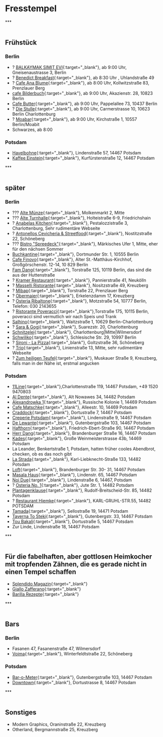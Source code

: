 # Fresstempel
***<br><br>


## Frühstück
### Berlin
* ? [BALKAYMAK SIMIT EVI](https://www.balkaymaksimitevi.de/){:target="_blank"}, ab 9:00 Uhr, Gneisenaustrasse 3, Berlin
* ? [Benedict Breakfast](https://benedict-breakfast.de/pages/our-menu){:target="_blank"}, ab 8:30 Uhr , Uhlandstraße 49
* ? [Cafe Ana Blume](https://cafe-anna-blume.de/){:target="_blank"}, ab 8:00 Uhr, Kollwitzstraße 83, Prenzlauer Berg
* [cafe Bilderbuch](https://www.cafe-bilderbuch.de/){:target="_blank"}, ab 9:00 Uhr, Akazienstr. 28, 10823 Berlin
* [Cafe Butter](https://www.cafe-butter.de/){:target="_blank"}, ab 9:00 Uhr, Pappelallee 73, 10437 Berlin
* ? [Die Stulle](https://www.die-stulle.com/){:target="_blank"}, ab 9:00 Uhr, Carmerstrasse 10, 10623 Berlin Charlottenburg
* ? [Moabar](https://www.moabar.com/fruehstueck/){:target="_blank"}, ab 9:00 Uhr, Kirchstraße 1, 10557 Berlin/Moabit
* Schwarzes, ab 8:00

### Potsdam
* [Havelbohne](https://havelbohne.de/){:target="_blank"}, Lindenstraße 57, 14467 Potsdam
* [Kaffee Einstein](https://einsteinkaffee-bistropotsdam.de/){:target="_blank"}, Kurfürstenstraße 12, 14467 Potsdam

***<br><br>


## später
### Berlin
* ??? [Alte Münze](https://alte-muenze-berlin.de/actor/thegreens/){:target="_blank"}, Molkenmarkt 2, Mitte
* ??? [Alte Turnhalle](https://www.alte-turnhalle-berlin.de/){:target="_blank"}, Holteistraße 6-9, Friedrichshain
* ? [Anabelas Kitchen](https://www.anabelas-kitchen.de/){:target="_blank"}, Pestalozzistraße 3, Charlottenburg, Sehr rudimentäre Webseite
* ? [Antonellos Cevicheria & Streetfood](https://www.cevicheriastreetfood.de/){:target="_blank"}, Nostitzstraße 22, Schöneberg
* ??? [Bistro "Spreedeck"](https://spreeschiffe.de/spreedeck/){:target="_blank"}, Märkisches Ufer 1, Mitte, eher für den nächsen Sommer
* [Buchkantine](https://buchkantine.de/){:target="_blank"}, Dortmunder Str. 1, 10555 Berlin
* [Cafe Finovo](http://www.cafe-finovo.de/){:target="_blank"}, Alter St.-Matthäus-Kirchhof, Großgörschenstr. 12-14, 10 829 Berlin
* [Fam Dang](https://www.gastro-now.com/famdang){:target="_blank"}, Torstraße 125, 10119 Berlin, das sind die aus der Huttenstraße
* ? [Kramer Restaurant](https://kramerberlin.com/){:target="_blank"}, Pannierstraße 41, Neukölln
* ? [Masselli Ristorante](https://maselliristorante.weebly.com/){:target="_blank"}, Nositzstraße 49, Kreuzberg
* ? [Mibap](https://mibap.berlin/en){:target="_blank"}, Torstraße 22, Prenzlauer Berg
* ? [Obermaier](https://www.obermaier-kreuzberg.de/){:target="_blank"}, Erkelenzdamm 17, Kreuzberg
* ? [Osteria Ribaltone](http://www.ribaltone.de){:target="_blank"}, Motzstraße 54, 10777 Berlin, Telefon:	030 2143655
* ? [Ristorante Poveracci](https://www.ristorantepoveracci.com){:target="_blank"},Torstraße 175, 10115 Berlin, poveracci sind vermutlich wir nach Speis und Trank
* [Salhino](https://www.salhino.de/){:target="_blank"}, Waitzstraße 1, 10629 Berlin-Charlottenburg
* ? [Sara & Gogi](https://sara-gogi.de){:target="_blank"}, Suarezstr. 20, Charlottenburg
* [Schnitzelei](https://www.schnitzelei.de/){:target="_blank"}, Charlottenburg\|Mitte\|Wilmersdorf
* [Schwiliko](http://www.schwiliko-berlin.de/){:target="_blank"}, Schlesische Str. 29, 10997 Berlin
* ? [Sironi - La Pizza](https://sironi.de/){:target="_blank"}, Goltzstraße 36, Schöneberg
* ? [Trio](https://trioberlin.webflow.io/){:target="_blank"}, Linienstraße 13, Mitte, sehr rudimentäre Webseite
* ? [Zum heiligen Teufel](https://zumheiligenteufel.de/){:target="_blank"}, Muskauer Straße 9, Kreuzberg, falls man in der Nähe ist, erstmal angucken

### Potsdam
* [11Line](https://11-line.de/){:target="_blank"},Charlottenstraße 119, 14467 Potsdam, +49 1520 9470803
* [Al Dente](https://al-dente-potsdam.de){:target="_blank"}, Alt Nowawes 34, 14482 Potsdam
* [Alexandrowka 1](https://www.alexandrowka-haus1.de){:target="_blank"}, Russische Kolonie 1, 14469 Potsdam
* [Cafe Matschke](https://www.matschkes-galeriecafe.de){:target="_blank"}, Alleestr. 10, 14469 Potsdam
* [Craddock](https://www.craddock-potsdam.de/){:target="_blank"}, Dortustraße 7, 14467 Potsdam
* [Creperie Potsdam](https://creperie-potsdam.de/){:target="_blank"}, Lindenstraße 9, 14467 Potsdam
* [De Lewante](http://delewante.de/){:target="_blank"}, Gutenbergstraße 103, 14467 Potsdam
* [Hafthorn](https://www.hafthorn.de/index.htm){:target="_blank"}, Friedrich-Ebert-Straße 90, 14467 Potsdam
* [Herr Dang](http://www.herr-dang.de/#/){:target="_blank"}, Brandenburger Straße 16, 14467 Potsdam 
* [Kades](http://restaurant-pfingstberg.de){:target="_blank"}, Große Weinmeisterstrasse 43b, 14469 Potsdam
* La Leander, Benkertstraße 1, Potsdam, hatten früher cooles Abendbrot, checken, ob es das noch gibt
* [La Strada](https://la-strada-potsdam.de/){:target="_blank"}, Karl-Liebknecht-Straße 133, 14482 Potsdam
* [Loft](https://loft-potsdam.de/){:target="_blank"}, Brandenburger Str. 30- 31, 14467 Potsdam
* [Masala Haus](https://www.masala-haus.de/){:target="_blank"}, Lindenstr. 65, 14467 Potsdam
* [Noi Due](https://noidue.de/){:target="_blank"}, Lindenstraße 6, 14467, Potsdam
* ? [Osteria No. 1](https://www.osteria-n1.de){:target="_blank"}, Jute Str. 1, 14482 Potsdam
* [Plantagenklause](http://www.plantagenklause.de/){:target="_blank"}, Rudolf-Breitscheid-Str. 85, 14482 Potsdam
* ? [Restaurant Hiemke](https://www.restaurant-ottohiemke.de){:target="_blank"}, KARL-GRUHL-STR.55, 14482 POTSDAM
* [Tamada](https://tamada-potsdam.de/){:target="_blank"}, Sellostraße 19, 14471 Potsdam
* [Taverna To Steki](https://taverna-tosteki.de/){:target="_blank"}, Gutenbergstr. 33, 14467 Potsdam
* [Tou Bakali](https://www.bakaliko-potsdam.de){:target="_blank"}, Dortustraße 5, 14467 Potsdam
* Zur Linde, Lindenstraße 18, 14467 Potsdam

***<br><br>


## Für die fabelhaften, aber gottlosen Heimkocher mit tropfenden Zähnen, die es gerade nicht in einen Tempel schaffen
* [Splendido Magazin](https://splendido-magazin.de/index/gerichte){:target="_blank"}
* [Giallo Zafferano](https://www.giallozafferano.it/){:target="_blank"}
* [Barilla Rezepte](https://www.barilla.com/de-de/search/rezepte?sort=relevance&page=1){:target="_blank"}

***<br><br>


## Bars
### Berlin
* Fasanen 47, Fasanenstraße 47, Wilmersdorf
* [Voima](http://www.voima.de/){:target="_blank"}, Winterfeldtstraße 22, Schöneberg
### Potsdam
* [Bar-o-Meter](https://barometer.eatbu.com/?lang=de){:target="_blank"}, Gutenbergstraße 103, 14467 Potsdam
* [Downtown](https://downtown-potsdam.de/){:target="_blank"}, Dortustrasse 8, 14467 Potsdam 

***<br><br>


## Sonstiges
* Modern Graphics, Oraninstraße 22, Kreuzberg
* Otherland, Bergmannstraße 25, Kreuzberg
